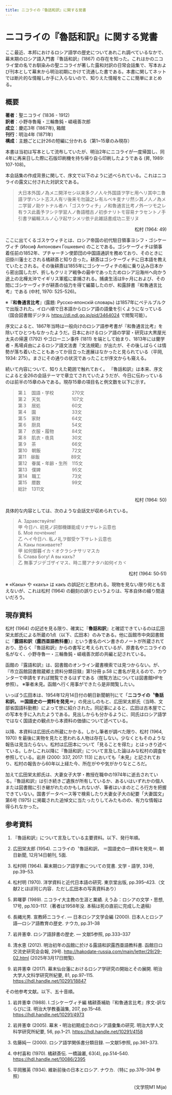 ```yaml
---
title: ニコライの『魯話和訳』に関する覚書
---
```


# ニコライの『魯話和訳』に関する覚書

ここ最近、本邦におけるロシア語学の歴史についてあれこれ調べているなかで、幕末期のロシア語入門書『魯話和訳』(1867) の存在を知った。これはかのニコライ堂の名でお馴染みの聖ニコライが著した露和対訳の日常会話集で、写本および刊本として幕末から明治初期にかけて流通した書である。本書に関してネットでは断片的な情報しか手に入らないので、知りえた情報をここに簡単にまとめる。

## 概要

**著者**：聖ニコライ (1836 - 1912)  
**訳者**：小野寺魯庵・三輪魯鈍・嵯峨善次郎  
**成立**：慶応3年 (1867年), 箱館  
**刊行**：明治4年 (1871年)  
**構成**：主題ごとに計26の短編に分かれる（第1~15章のみ現存）

本書は当初は写本として流布していたが、明治2年にニコライが一度帰国し、同4年に再来日した際に石版印刷機を持ち帰り自ら印刷したようである (昇, 1989: 107-108)。

本会話集の作成背景に関して、序文で以下のように述べられている。これはニコライの露文に付された対訳文である。

> 大日本外国ノ為メニ開洋セシ以来多クノ人々外国語ヲ学ヒ用ヘリ其中ニ魯語ヲ学ハント志ス人有リ後来モ勿論之レ有ルベキ㕝ナリ然シ其ノ人ノ為メニ学習ノ助ケトナル者ハ「ゴスケウィチ」ノ和魯通言比考ノ外一ツモ之レ有ラス此義予ヲシテ学習人ノ魯語稽古ノ初歩ナリトモ容易ナラセントノ手引書ヲ編輯スルノ心ヲ起サシメリ依テ此雑話書成功ニ至リヌ

<p style="text-align: right;">
松村 (1964: 49)
</p>

ここに出てくるゴスケウィチとは、ロシア帝国の初代駐日領事ヨシフ・ゴシケーヴィチ (Иосиф Антонович Гошкевич) のことである。ゴシケーヴィチは領事着任前の1852年、プチャーチン使節団の中国語通訳を務めており、そのときに旧掛川藩士とされる橘耕斎と知り合った。耕斎はゴシケーヴィチに日本語を教えていたとされる。その後耕斎は1855年にゴシケーヴィチの船に乗り込み日本から密出国したが、折しもクリミア戦争の最中であったためロシア沿海州へ向かう途上の北樺太沖でイギリス軍艦に拿捕される。捕虜生活は9ヶ月におよび、その間にゴシケーヴィチが耕斎の協力を得て編纂したのが、和露辞書『和魯通言比考』である (中村, 1970: 525-526)。

※『**和魯通言比考**』(露題: Русско‑японскій словарь) は1857年にペテルブルクで出版された。イロハ順で日本語からロシア語の語彙を引くようになっている（国会図書館デジタル https://dl.ndl.go.jp/pid/3464024 で閲覧可能）。

序文によると、1867年当時は一般向けのロシア語参考書が『和魯通言比考』を除いてひとつもなかったようだ。日本におけるロシア語の学習・研究は大黒屋光太夫の帰還 (1792) やゴローニン事件 (1811) を端として始まり、1813年には蘭学者・馬場貞由によるロシア語文法書『文法規範』が出たが、その後しばらくは情勢が落ち着いたこともあってか目立った進展はなかったと見られている（平岡, 1934: 275）。まさにその通りの状況であったことが序文からも窺える。

続いて内容について、知りえた範囲で触れておく。
『魯話和訳』は本来、序文によると全26の会話テーマで章立てされていたようだが、今日に伝わっているのは前半の15章のみである。現存15章の項目名と例文数を以下に示す。

> 第１　国語・学校　　　　270文  
> 第２　天気　　　　　　　107文  
> 第３　居処　　　　　　　60文  
> 第４　園　　　　　　　　33文  
> 第５　家財　　　　　　　64文  
> 第６　厨具　　　　　　　54文  
> 第７　衣服・履物　　　　84文  
> 第８　肌衣・夜具　　　　30文  
> 第９　茶　　　　　　　　66文  
> 第10　朝飯　　　　　　　72文  
> 第11　昼飯　　　　　　　89文  
> 第12　眷属・年齢・生所　115文  
> 第13　僕婢　　　　　　　95文  
> 第14　職工　　　　　　　73文  
> 第15　暦数　　　　　　　99文  
> 総計　1311文

<p style="text-align: right;">
松村 (1964: 50)
</p>

具体的な内容としては、次のような会話文が収められている。

> А. Здравствуйте!  
> 甲 今日ハ. 初見ノ詞御機嫌能成リナサレト云意也  
> Б. Моё почтѐние!  
> 乙 ヘイ今日ハ. 私ノ礼ヲ御受ケ下サレト云意也  
> А. Какы поживаете?  
> 甲 如何御暮イカヾオクラシナサリマスカ  
> Б. Слава Богу! А вы кахъ?  
> 乙 無事ブジデゴザイマス、時ニ爾アナタハ如何イカヾ

<p style="text-align: right;">
松村 (1964: 50‑51)
</p>

※ «Какы» や «кахъ» は какъ の誤記だと思われる。現物を見ない限り何とも言えないが、これは松村 (1964) の翻刻の誤りというよりは、写本自体の綴り間違いだろう。

## 現存資料

松村 (1964) の記述を見る限り、確実に『**魯話和訳**』と確認できているのは広田栄太郎氏による所蔵の1点（以下、広田本）のみである。他に函館市中央図書館に『**露語和訳（露西亜語教科書）**』という書名のペン書きのノートが所蔵されており、恐らく『魯話和訳』からの書写と考えられているが、原書名やニコライの名がなく、小野寺魯一・三輪魯鈍・嵯峨善次郎の共編と記されている。

函館の『露語和訳』は、図書館のオンライン蔵書検索では見つからない。が、『市立函館図書館蔵郷土資料分類目録』第1分冊 p.58 に書名が見えるので、カウンターで申請をすれば閲覧できるはずである（閲覧方法については図書館HPを参照）。
※筆者未見。函館へ行く用事ができたら是非閲覧したい。

いっぽう広田本は、1954年12月14日付の朝日新聞朝刊にて「**ニコライの〝魯話和訳〟 ＝国語史の一資料を発見＝**」の見出しのもと、広田栄太郎氏（当時、文部省国語科勤務）によって世に紹介された。同記事によると、広田は古本屋でこの写本を手に入れたようである。見出しからも分かるように、同氏はロシア語学ではなく国語史の観点から本資料の価値について述べている。

以降、本資料は広田氏の所蔵にかかる。しかし筆者が調べた限り、松村 (1964, 1970) を最後に実物を見たと思われる人物は存在しない。少なくともそのような報告は見当たらない。松村は広田本について「見ることを得た」とはっきり述べている。しかしこれ以降に『魯話和訳』について言及した論はみな松村の調査を参照している。岩井 (2000: 337, 2017: 113) においても「未見」と記されており、松村の報告から60年以上経た今、所在がやや気がかりなところだ。

加えて広田栄太郎氏は、大妻女子大学・教授在職中の1974年に逝去されている。『魯話和訳』は引き続きご遺族が所有しているか、あるいはいずれかの個人または図書館に引き継がれたのかもしれないが、筆者はいまのところ行方を把握できていない。国書データベース等で検索したり大妻女子大の紀要「大妻国文」第6号 (1975) に掲載された追悼文に当たったりしてみたものの、有力な情報は得られなかった。

## 参考資料

1. 『魯話和訳』について言及している主要資料。以下、発行年順。

1. 広田栄太郎 (1954). ニコライの〝魯話和訳〟 ＝国語史の一資料を発見＝. 朝日新聞, 12月14日朝刊, 5面.

1. 松村明 (1964). 幕末期ロシア語学書についての覚書. 文学・語学, 33号, pp.39–53.

1. 松村明 (1970). 洋学資料と近代日本語の研究. 東京堂出版, pp.395–423.（文献2とほぼ同じ内容．ただし広田本の写真資料あり）

1. 昇曙夢 (1989). ニコライ大主教の生涯と業績. えうゐ：ロシアの文学・思想, 17号, pp.103–117.（著者は1958年没. 本稿は死の直前に完成した遺稿）

1. 長縄光男. 宣教師ニコライ. ― 日本ロシア文学会編 (2000). 日本人とロシア語―ロシア語教育の歴史. ナウカ, pp.31–38

1. 岩井憲幸. ロシア語辞書の歴史. ― 文献5参照, pp.333–337

1. 清水恵 (2012). 明治初年の函館に於ける露語和訳露西亜語教科書. 函館日ロ交流史研究会会報, 29号. http://hakodate-russia.com/main/letter/29/29-02.html (2025年3月17日閲覧).

1. 岩井憲幸 (2017). 幕末仙台藩におけるロシア学研究の開始とその展開. 明治大学人文科学研究所紀要, 81, pp.97–115. https://hdl.handle.net/10291/18847

その他参考文献。以下、五十音順。

1. 岩井憲幸 (1988). I.ゴシケーヴィチ編 橘耕斎補助『和魯通言比考』序文-訳ならびに注. 明治大学教養論集, 207, pp.15–48. https://hdl.handle.net/10291/4973

1. 岩井憲幸 (2005). 幕末・明治初期成立のロシア語彙集の研究. 明治大学人文科学研究所紀要, 56, pp.1–21. https://hdl.handle.net/10291/4158

1. 佐藤純一 (2000). ロシア語学関係書分類目録. ―文献5参照, pp.361–373.

1. 中村喜和 (1970). 橘耕斎伝. 一橋論叢, 63(4), pp.514–540. https://hdl.handle.net/10086/2395

1. 平岡雅英 (1934). 維新前後の日本とロシア. ナウカ.（特に pp.376–394 参照）

<p style="text-align: right;">
(文学院M1 Mija)
</p>
